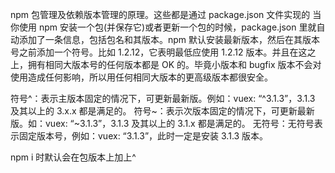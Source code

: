 npm 包管理及依赖版本管理的原理。这些都是通过 package.json 文件实现的 当你使用 npm 安装一个包(并保存它)或者更新一个包的时候，package.json 里就自动添加了一条信息，包括包名和其版本。npm 默认安装最新版本，然后在其版本号之前添加一个符号。比如 1.2.12，它表明最低应使用 1.2.12 版本。并且在这之上，拥有相同大版本号的任何版本都是 OK 的。毕竟小版本和 bugfix 版本不会对使用造成任何影响，所以用任何相同大版本的更高级版本都很安全。

符号^：表示主版本固定的情况下，可更新最新版。例如：vuex: “^3.1.3”，3.1.3 及其以上的 3.x.x 都是满足的。
符号~：表示次版本固定的情况下，可更新最新版。如：vuex: “~3.1.3”，3.1.3 及其以上的 3.1.x 都是满足的。
无符号：无符号表示固定版本号，例如：vuex: “3.1.3”，此时一定是安装 3.1.3 版本。

npm i 时默认会在包版本上加上^
